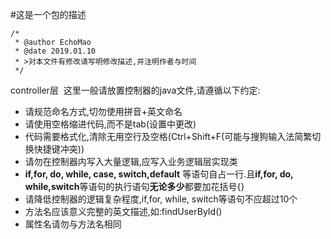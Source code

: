 #这是一个包的描述

```
/* 
 * @author EchoMao
 * @date 2019.01.10
 * >对本文件有修改请写明修改描述,并注明作者与时间
 */
```
controller层
​    这里一般请放置控制器的java文件,请遵循以下约定:

- 请规范命名方式,切勿使用拼音+英文命名
- 请使用空格缩进代码,而不是tab(设置中更改)
- 代码需要格式化,清除无用空行及空格(Ctrl+Shift+F(可能与搜狗输入法简繁切换快捷键冲突))
- 请勿在控制器内写入大量逻辑,应写入业务逻辑层实现类
- **if,for, do, while, case, switch,default** 等语句自占一行.且**if,for, do, while,switch**等语句的执行语句**无论多少**都要加花括号{}
- 请降低控制器的逻辑复杂程度,if,for, while, switch等语句不应超过10个
- 方法名应该意义完整的英文描述,如:findUserById()
- 属性名请勿与方法名相同

